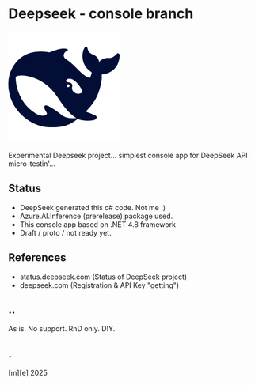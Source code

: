 # Deepseek - console branch
![Logo](Images/logo.png)

Experimental Deepseek project... simplest console app for DeepSeek API micro-testin'... 
## Status
- DeepSeek generated this c# code. Not me :)
- Azure.AI.Inference (prerelease) package used.
- This console app based on .NET 4.8 framework
- Draft / proto / not ready yet.

## References
- status.deepseek.com (Status of DeepSeek project)
- deepseek.com (Registration & API Key "getting")

## ..
As is. No support. RnD only. DIY.

## .
[m][e] 2025
